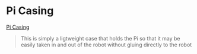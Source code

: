 # Pi Casing

[Pi Casing](v1_2_RMRC_PI_stack.stl)

> This is simply a ligtweight case that holds the Pi so that it may be easily taken in and out of the robot without gluing directly to the robot

